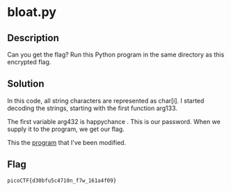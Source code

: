 # bloat.py

## Description
Can you get the flag?
Run this Python program in the same directory as this encrypted flag.

## Solution
In this code, all string characters are represented as char[i]. I started decoding the strings, starting with the first function arg133.

The first variable arg432 is happychance . This is our password. When we supply it to the program, we get our flag.

This the [program](/bloat.flag.py) that I've been modified.

## Flag
    picoCTF{d30bfu5c4710n_f7w_161a4f09}
